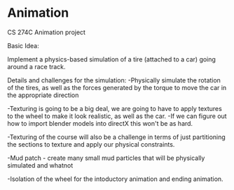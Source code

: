 Animation
=========

CS 274C Animation project

Basic Idea:

Implement a physics-based simulation of a tire (attached to a car) going around a race track.

Details and challenges for the simulation:
-Physically simulate the rotation of the tires, as well as the forces generated by the torque 
to move the car in the appropriate direction

-Texturing is going to be a big deal, we are going to have to apply textures to the wheel to make 
it look realistic, as well as the car.
    -If we can figure out how to import blender models into directX this won't be as hard.

-Texturing of the course will also be a challenge in terms of just partitioning the sections to 
texture and apply our physical constraints.

-Mud patch - create many small mud particles that will be physically simulated and whatnot

-Isolation of the wheel for the intoductory animation and ending animation.
